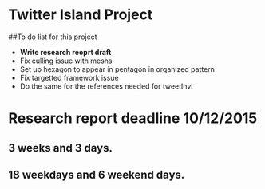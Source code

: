 # Twitter Island Project

##To do list for this project
- **Write research reoprt draft**
- Fix culling issue with meshs
- Set up hexagon to appear in pentagon in organized pattern
- Fix targetted framework issue
- Do the same for the references needed for tweetInvi

# Research report deadline 10/12/2015
## 3 weeks and 3 days.
## 18 weekdays and 6 weekend days.

